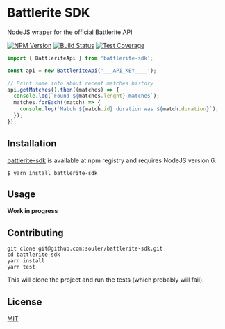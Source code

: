 # Battlerite SDK
NodeJS wraper for the official Battlerite API

  [![NPM Version][npm-image]][npm-url]
  [![Build Status][travis-image]][travis-url]
  [![Test Coverage][coveralls-image]][coveralls-url]

```js
import { BattleriteApi } from 'battlerite-sdk';

const api = new BattleriteApi('___API_KEY____');

// Print some info about recent matches history
api.getMatches().then((matches) => {
  console.log(`Found ${matches.lenght} matches`);
  matches.forEach((match) => {
    console.log(`Match ${match.id} duration was ${match.duration}`);
  });
});
```

## Installation
[battlerite-sdk][npm-url] is available at npm registry and requires NodeJS
version 6.

```
$ yarn install battlerite-sdk
```

## Usage
**Work in progress**

## Contributing
```
git clone git@github.com:souler/battlerite-sdk.git
cd battlerite-sdk
yarn install
yarn test
```

This will clone the project and run the tests (which probably will fail).

## License
[MIT](LICENSE)

[npm-image]: https://img.shields.io/npm/v/battlerite-sdk.svg
[npm-url]: https://npmjs.org/package/battlerite-sdk
[travis-image]: https://img.shields.io/travis/Souler/battlerite-sdk/master.svg
[travis-url]:  https://travis-ci.org/Souler/battlerite-sdk
[coveralls-image]: https://img.shields.io/coveralls/Souler/battlerite-sdk/master.svg
[coveralls-url]: https://coveralls.io/r/Souler/battlerite-sdk?branch=master
